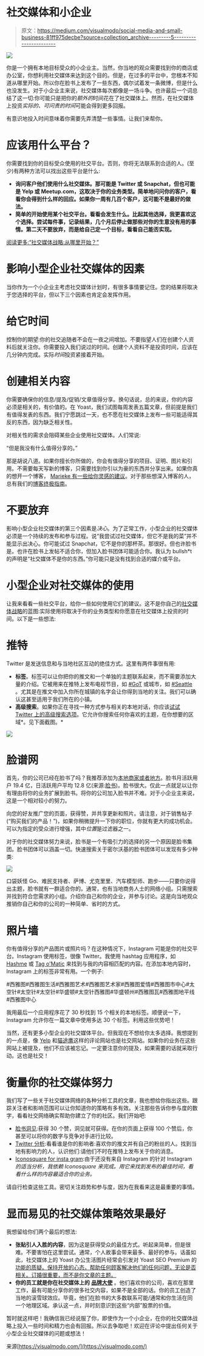 # 社交媒体和小企业

> 原文：<https://medium.com/visualmodo/social-media-and-small-business-81ff975decbe?source=collection_archive---------5----------------------->

![](img/4d6e515b469776fb5fbcdc952260d69e.png)

你是一个拥有本地目标受众的小企业主。当然，你当地的观众需要找到你的商店或办公室，你想利用社交媒体来达到这个目的。但是，在过多的平台中，您根本不知道从哪里开始。所以你在脸书上发布了一些东西，偶尔试着发一条微博，但是什么也没发生。对于小企业主来说，社交媒体每次都像是一场斗争。也许最后一个词总结了这一切:你可能只是把你的*额外的*时间花在了社交媒体上。然而，在社交媒体上投资*实际的、可问责的时间*可能会得到更多回报。

有意识地投入时间意味着你需要先弄清楚一些事情。让我们来帮你。

# 应该用什么平台？

你需要找到你的目标受众使用的社交平台。否则，你将无法联系到合适的人。(至少)有两种方法可以找出这些平台是什么:

*   **询问客户他们使用什么社交媒体。那可能是 Twitter 或 Snapchat，但也可能是 Yelp 或 Meetup.com，这取决于你的业务类型。简单地问问你的客户，看看你会得到什么样的回应。如果你一周有几百个客户，这可能不是最好的做法。**
*   **简单的开始使用某个社交平台。看看会发生什么。比起其他选择，我更喜欢这个选择。尝试每件事，记录结果，几个月后停止做那些对你的生意没有用的事情。第二天不要放弃，而是给自己定一个目标，看看自己能否实现。**

[阅读更多:“社交媒体战略:从哪里开始？”](https://yoast.com/social-media-strategy-where-to-begin/)

# 影响小型企业社交媒体的因素

当你作为一个小企业主考虑社交媒体计划时，有很多事情要记住。您的结果将取决于您选择的平台，但以下三个因素也肯定会发挥作用。

# 给它时间

控制你的期望:你的社交追随者不会在一夜之间增加。不要指望人们在创建个人资料后就关注你。你需要投入我们说过的时间。创建个人资料不是投资时间，应该在几分钟内完成。实际*时间*投资紧接着开始。

# 创建相关内容

你需要确保你的信息/提及/促销/文章值得分享。换句话说，总的来说，你的内容必须是相关的，有价值的。在 Yoast，我们试图每周发表五篇文章，但前提是我们有值得发表的东西。我们宁愿跳过一天，也不愿在社交媒体上发布一些可能适得其反的东西，因为缺乏相关性。

对相关性的需求会阻碍某些企业使用社交媒体。人们常说:

“但是我没有什么值得分享的。”

那是胡说八道。如果你擅长你所做的，你会有值得分享的项目、证明、图片和引用。不需要每天写新的博客，只需要找到你引以为豪的东西并分享出来。如果你真的想开一个博客， [Marieke 有一些给你灵感的建议](https://yoast.com/5-tips-get-inspiration-blog/)。对于那些想深入博客的人，总有我们的[博客终极指南](https://yoast.com/ultimate-guide-blogging/)。

# 不要放弃

影响小型企业社交媒体的第三个因素是*决心*。为了正常工作，小型企业的社交媒体必须是一个持续的发布和参与过程。说“我尝试过社交媒体，但它不是我的菜”并不能显示出决心。你可能试过 Snapchat，它不是你的那杯茶。那很好。但也许脸书是。也许在脸书上发帖不适合你，但加入脸书团体可能适合你。我认为 bullsh*t 的声明是“社交媒体不是你的东西。”你可能只是没有找到合适的媒介或平台。

# 小型企业对社交媒体的使用

让我来看看一些社交平台，给你一些如何使用它们的建议。这不是你自己的[社交媒体战略](https://yoast.com/social-media-strategy-where-to-begin/)的蓝图:实际使用将取决于你的业务类型和你愿意在社交媒体上投资的时间。以下是一些想法:

# 推特

Twitter 是发送信息和与当地社区互动的绝佳方式。这里有两件事很有用:

*   **标签**。标签可以让你把你的推文和一个单独的主题联系起来，而不需要添加大量的介绍。它被用来在推特上发布电视节目，如 [#GoT](https://twitter.com/hashtag/GoT) 或城市，如 [#Seattle](https://twitter.com/hashtag/Seattle) 。尤其是在推文中加入你所在城镇的名字会让你得到当地的关注。我们可以确认这甚至适用于我们所在的小镇。
*   **高级搜索**。如果你正在寻找一种方式参与相关的本地对话，你应该[试试 Twitter 上的高级搜索选项](https://twitter.com/search-advanced)。它允许你搜索任何你喜欢的主题，在你想要的区域*。见下面截图。*

![](img/a4669a77a8ec875ea17e1443735463ef.png)

# 脸谱网

首先，你的公司已经在脸书了吗？我推荐添加为[本地商家或者地方](https://www.facebook.com/pages/create/)。脸书月活跃用户 19.4 亿，日活跃用户平均 12.8 亿(来源:[脸书](https://newsroom.fb.com/company-info/))。脸书很大。仅此一点就足以让你有理由将你的业务扩展到脸书。将你的公司加入脸书并不难。对于小企业主来说，这是一个相对较小的努力。

向您的好友推广您的页面，获得赞，并共享更新和照片。请注意，对于销售帖子(“购买我们的产品！”)，如果你稍微提升一下你的职位，你就有更大的成功机会。可以为指定的受众进行增强，其中*位置*是过滤器之一。

对于你的社交媒体努力来说，脸书是一个有吸引力的选择的另一个原因是脸书集团。脸书团体可以涵盖一切。快速搜索关于密尔沃基的脸书团体可以发现有多少种类:

![](img/004dfde0fd1a3a5b6db288fac91c5b51.png)

口袋妖怪 Go、难民支持者、萨博、尤克里里、汽车模型师、跑步——只要你说得出主题，脸书就有一群适合你的。通常，也有当地商务人士的网络小组。只需搜索并找到符合您需求的小组。介绍你自己和你的企业，并参与讨论。这是向当地观众推销你自己和你的公司的一种简单、省时的方式。

# 照片墙

你有值得分享的产品图片或照片吗？在这种情况下，Instagram 可能是你的社交平台。Instagram 使用标签，很像 Twitter。我使用 hashtag 应用程序，如 [Hashme](http://www.hashtagsapp.com/) 或 [Tag o'Matic](https://www.instagram.com/tagomatic/?hl=en) 来找到与我的内容相匹配的内容。在添加本地内容时，Instagram 上的标签非常有用。一个例子:

#西雅图#西雅图生活#西雅图艺术#西雅图艺术家#西雅图爱情#西雅图市中心#太空针#太空针#太空针#华盛顿#太空针西雅图#华盛顿州#西雅图瓦#西雅图地平线#西雅图中心

我用最后一个应用程序花了 30 秒找到 15 个相关的本地标签。顺便说一下，Instagram 允许你在一篇文章中使用多达 30 个标签。利用这些优势吧！

当然，还有更多小型企业的社交媒体平台。但我现在不想给你太多选择。我想提到的一点是，像 [Yelp](https://www.yelp.com/) 和[猫途鹰](https://www.tripadvisor.com/)这样的评论网站也是社交网站。如果你的业务在这些网站上被提及，他们不应该被忘记。一定要注意你的提及，如果需要的话就采取行动。这也是社交！

# 衡量你的社交媒体努力

我们写了一些关于社交媒体网络的各种分析工具的文章，我也想给你指出这些。跟踪关注者和影响范围可以让你知道你的策略有多有效。关注那些告诉你参与度的数字，看看社交网络确实帮助你建立了你的社区。我们开始吧:

*   [脸书洞见](https://yoast.com/facebook-page-insights/):获得 30 个赞，洞见就可获得。在你的页面上获得 100 个赞后，你甚至可以将你的数字与竞争对手进行比较。
*   [Twitter 分析](https://yoast.com/twitter-analytics-stats-for-your-tweets/):看看谁是你的影响者:喜欢你的推文并有自己的粉丝的人。找到当地有影响力的人，认识他们:请他们不时在推特上发布关于你的消息。
*   [Iconosquare for insta gram](https://yoast.com/instagram-analytics-insights/):由于还没有来自 Instagram 的针对 Instagram *的适当分析，我依赖 Iconosquare 来完成。用它来找到发布的最佳时间，看看什么样的内容最适合你的业务。*

请自行检查这些工具。密切关注趋势和参与度，因为在我看来这是最重要的事情。

# 显而易见的社交媒体策略效果最好

我想留给你们两个最后的想法:

*   **张贴引人入胜的内容**，因为这是获得受众的最佳方式。听起来简单，但是很难。不要害怕在这里尝试。通常，个人故事会带来最多、最好的参与。话虽如此，社交媒体上的 Yoast 办公生活图片经常会引发对 Yoast SEO Premium 的[功能的质疑。保持开放的心态，帮助任何顾客解决他们的任何问题，无论是否相关。订婚很重要，而不是你文章的主题。](https://yoast.com/wordpress/plugins/seo/reasons-to-upgrade/)
*   **你的员工就是你在社交媒体上的** [**品牌大使**](https://yoast.com/online-customer-brand-ambassador/) 。他们喜欢你的公司，喜欢在那里工作，最有可能分享你的很多社交内容，如果不是全部的话。你的员工创造了当地的滚雪球效应。毕竟，他们在脸书的大多数联系可能/通常和你生活在同一个地理区域。承认这一点，并时刻意识到这些“内部”股票的价值。

暂时就这样吧！我确信我已经说服了你，即使作为一个小企业，在你的社交媒体战略上投入一些时间和精力也会有回报。所以去争取吧！欢迎在评论中提出任何关于小型企业社交媒体的问题或想法！

来源[https://visualmodo.com/](https://visualmodo.com/)
